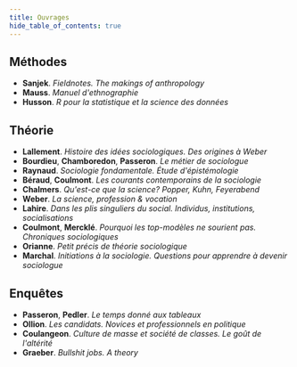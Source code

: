 ```yaml
---
title: Ouvrages
hide_table_of_contents: true
---
```


## Méthodes

- **Sanjek**. _Fieldnotes. The makings of anthropology_
- **Mauss**. _Manuel d'ethnographie_
- **Husson**. _R pour la statistique et la science des données_

## Théorie

- **Lallement**. _Histoire des idées sociologiques. Des origines à Weber_
- **Bourdieu**, **Chamboredon**, **Passeron**. _Le métier de sociologue_
- **Raynaud**. _Sociologie fondamentale. Étude d'épistémologie_
- **Béraud**, **Coulmont**. _Les courants contemporains de la sociologie_
- **Chalmers**. _Qu'est-ce que la science? Popper, Kuhn, Feyerabend_
- **Weber**. _La science, profession & vocation_
- **Lahire**. _Dans les plis singuliers du social. Individus, institutions, socialisations_
- **Coulmont**, **Mercklé**. _Pourquoi les top-modèles ne sourient pas. Chroniques sociologiques_
- **Orianne**. _Petit précis de théorie sociologique_
- **Marchal**. _Initiations à la sociologie. Questions pour apprendre à devenir sociologue_

## Enquêtes

- **Passeron**, **Pedler**. _Le temps donné aux tableaux_
- **Ollion**. _Les candidats. Novices et professionnels en politique_
- **Coulangeon**. _Culture de masse et société de classes. Le goût de l'altérité_
- **Graeber**. _Bullshit jobs. A theory_